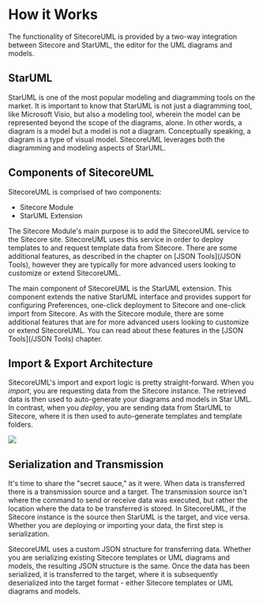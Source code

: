 # How it Works

The functionality of SitecoreUML is provided by a two-way integration between Sitecore and StarUML, the editor for the UML diagrams and models.

## StarUML

StarUML is one of the most popular modeling and diagramming tools on the market. It is important to know that StarUML is not just a diagramming tool, like Microsoft Visio, but also a modeling tool, wherein the model can be represented beyond the scope of the diagrams, alone. In other words, a diagram is a model but a model is not a diagram. Conceptually speaking, a diagram is a type of visual model. SitecoreUML leverages both the diagramming and modeling aspects of StarUML.

## Components of SitecoreUML

SitecoreUML is comprised of two components:

* Sitecore Module
* StarUML Extension

The Sitecore Module's main purpose is to add the SitecoreUML service to the Sitecore site. SitecoreUML uses this service in order to deploy templates to and request template data from Sitecore. There are some additional features, as described in the chapter on [JSON Tools](/JSON Tools), however they are typically for more advanced users looking to customize or extend SitecoreUML.

The main component of SitecoreUML is the StarUML extension. This component extends the native StarUML interface and provides support for configuring Preferences, one-click deployment to Sitecore and one-click import from Sitecore. As with the Sitecore module, there are some additional features that are for more advanced users looking to customize or extend SitecoreUML. You can read about these features in the [JSON Tools](/JSON Tools) chapter.

## Import & Export Architecture

SitecoreUML's import and export logic is pretty straight-forward. When you _import_, you are requesting data from the Sitecore instance. The retrieved data is then used to auto-generate your diagrams and models in Star UML. In contrast, when you _deploy_, you are sending data from StarUML to Sitecore, where it is then used to auto-generate templates and template folders.

![](https://raw.githubusercontent.com/zkniebel/SitecoreUML/master/Documentation/assets/ImportExportArchitecture.png)

## Serialization and Transmission

It's time to share the "secret sauce," as it were. When data is transferred there is a transmission source and a target. The transmission source isn't where the command to send or receive data was executed, but rather the location where the data to be transferred is stored. In SitecoreUML, if the Sitecore instance is the source then StarUML is the target, and vice versa. Whether you are deploying or importing your data, the first step is serialization.

SitecoreUML uses a custom JSON structure for transferring data. Whether you are serializing existing Sitecore templates or UML diagrams and models, the resulting JSON structure is the same. Once the data has been serialized, it is transferred to the target, where it is subsequently deserialized into the target format - either Sitecore templates or UML diagrams and models.

